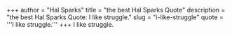 +++
author = "Hal Sparks"
title = "the best Hal Sparks Quote"
description = "the best Hal Sparks Quote: I like struggle."
slug = "i-like-struggle"
quote = '''I like struggle.'''
+++
I like struggle.
